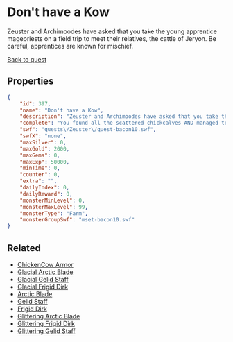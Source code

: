# Don't have a Kow

Zeuster and Archimoodes have asked that you take the young apprentice magepriests on a field trip to meet their relatives, the cattle of Jeryon.  Be careful, apprentices are known for mischief.

[Back to quest](../quests.md)

## Properties

```json
{
    "id": 397,
    "name": "Don't have a Kow",
    "description": "Zeuster and Archimoodes have asked that you take the young apprentice magepriests on a field trip to meet their relatives, the cattle of Jeryon.  Be careful, apprentices are known for mischief.",
    "complete": "You found all the scattered chickcalves AND managed to not get skewered on a set of the Jer'yon kow's horns.  I'd call this trip a success.",
    "swf": "quests\/Zeuster\/quest-bacon10.swf",
    "swfX": "none",
    "maxSilver": 0,
    "maxGold": 2000,
    "maxGems": 0,
    "maxExp": 50000,
    "minTime": 0,
    "counter": 0,
    "extra": "",
    "dailyIndex": 0,
    "dailyReward": 0,
    "monsterMinLevel": 0,
    "monsterMaxLevel": 99,
    "monsterType": "Farm",
    "monsterGroupSwf": "mset-bacon10.swf"
}
```

## Related

- [ChickenCow Armor](../items/1424-chickencow-armor.md)
- [Glacial Arctic Blade](../items/2371-glacial-arctic-blade.md)
- [Glacial Gelid Staff](../items/2372-glacial-gelid-staff.md)
- [Glacial Frigid Dirk](../items/2373-glacial-frigid-dirk.md)
- [Arctic Blade](../items/2374-arctic-blade.md)
- [Gelid Staff](../items/2375-gelid-staff.md)
- [Frigid Dirk](../items/2376-frigid-dirk.md)
- [Glittering Arctic Blade](../items/2377-glittering-arctic-blade.md)
- [Glittering Frigid Dirk](../items/2378-glittering-frigid-dirk.md)
- [Glittering Gelid Staff](../items/2379-glittering-gelid-staff.md)

